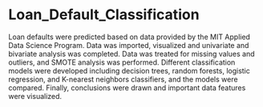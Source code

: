 # Loan_Default_Classification
Loan defaults were predicted based on data provided by the MIT Applied Data Science Program. Data was imported, visualized and univariate and bivariate analysis was completed. Data was treated for missing values and outliers, and SMOTE analysis was performed. Different classification models were developed including decision trees, random forests, logistic regression, and K-nearest neighbors classifiers, and the models were compared. Finally, conclusions were drawn and important data features were visualized. 
